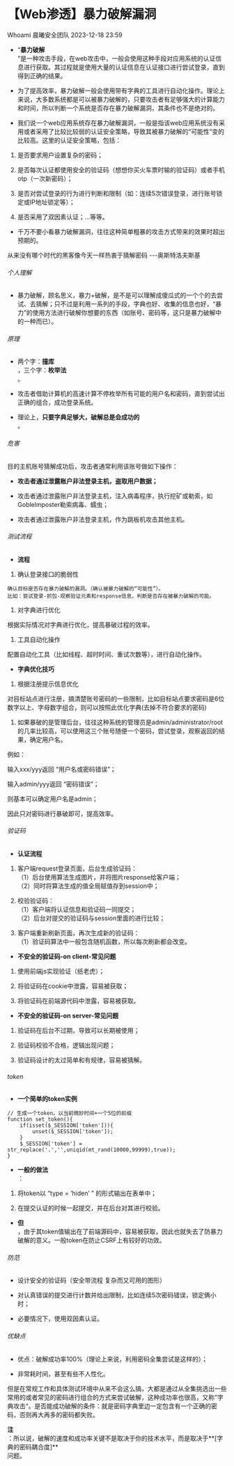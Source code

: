 #  【Web渗透】暴力破解漏洞   
Whoami  晨曦安全团队   2023-12-18 23:59  
  
- “**暴力破解**  
”是一种攻击手段，在web攻击中，一般会使用这种手段对应用系统的认证信息进行获取。其过程就是使用大量的认证信息在认证接口进行尝试登录，直到得到正确的结果。  
  
- 为了提高效率，暴力破解一般会使用带有字典的工具进行自动化操作。理论上来说，大多数系统都是可以被暴力破解的，只要攻击者有足够强大的计算能力和时间，所以判断一个系统是否存在暴力破解漏洞，其条件也不是绝对的。  
  
- 我们说一个web应用系统存在暴力破解漏洞，一般是指该web应用系统没有采用或者采用了比较比较弱的认证安全策略，导致其被暴力破解的“可能性”变的比较高。这里的认证安全策略，包括：   
  
1. 是否要求用户设置复杂的密码；  
  
1. 是否每次认证都使用安全的验证码（想想你买火车票时输的验证码）或者手机otp（一次新密码）；  
  
1. 是否对尝试登录的行为进行判断和限制（如：连续5次错误登录，进行账号锁定或IP地址锁定等）；  
  
1. 是否采用了双因素认证；...等等。  
  
- 千万不要小看暴力破解漏洞，往往这种简单粗暴的攻击方式带来的效果时超出预期的。  
  
从来没有哪个时代的黑客像今天一样热衷于猜解密码 ---奥斯特洛夫斯基  
  
###### 个人理解  
  
- 暴力破解，顾名思义，暴力+破解，是不是可以理解成傻瓜式的一个个的去尝试、去猜解；只不过是利用一系列的手段，字典也好、收集的信息也好，“暴力”的使用方法进行破解你想要的东西（如账号、密码等，这只是暴力破解中的一种而已）。  
  
###### 原理  
  
- 两个字：**撞库**  
，三个字：**枚举法**  
。  
  
- 攻击者借助计算机的高速计算不停枚举所有可能的用户名和密码，直到尝试出正确的组合，成功登录系统。  
  
- 理论上，**只要字典足够大，破解总是会成功的**  
。  
  
###### 危害  
  
  
目的主机账号猜解成功后，攻击者通常利用该账号做如下操作：  
  
- **攻击者通过泄露账户非法登录主机，盗取用户数据；**  
  
- 攻击者通过泄露账户非法登录主机，注入病毒程序，执行挖矿或勒索，如Goblelmposter勒索病毒、蠕虫；  
  
- 攻击者通过泄露账户非法登录主机，作为跳板机攻击其他主机。  
  
###### 测试流程  
  
-  **流程**  
   
  
1.  确认登录接口的脆弱性   
  
```
确认目标是否存在暴力破解的漏洞。（确认被暴力破解的“可能性”）。
比如：尝试登录-抓包-观察验证元素和response信息，判断是否存在被暴力破解的可能。
```  
  
   
1.  对字典进行优化   
  
根据实际情况对字典进行优化，提高暴破过程的效率。  
  
   
1.  工具自动化操作   
  
配置自动化工具（比如线程、超时时间、重试次数等），进行自动化操作。  
  
   
-  **字典优化技巧**  
   
  
1.  根据注册提示信息优化   
  
对目标站点进行注册，搞清楚账号密码的一些限制，比如目标站点要求密码是6位数字以上、字母数字组合，则可以按照此优化字典(去掉不符合要求的密码)  
  
   
1.  如果暴破的是管理后台，往往这种系统的管理员是admin/administrator/root的几率比较高，可以使用这三个账号随便一个密码，尝试登录，观察返回的结果，确定用户名。   
  
例如：  
  
   
  
输入xxx/yyy返回 “用户名或密码错误”；  
  
   
  
输入admin/yyy返回 “密码错误”；  
  
   
  
则基本可以确定用户名是admin；  
  
   
  
因此只对密码进行暴破即可，提高效率。  
  
   
  
###### 验证码  
  
-  **认证流程**  
   
  
1.  客户端request登录页面，后台生成验证码：  
（1）后台使用算法生成图片，并将图片response给客户端；  
（2）同时将算法生成的值全局赋值存到session中；   
  
1.  校验验证码：  
（1）客户端将认证信息和验证码一同提交；  
（2）后台对提交的验证码与session里面的进行比较；   
  
1.  客户端重新刷新页面，再次生成新的验证码：  
（1）验证码算法中一般包含随机函数，所以每次刷新都会改变。   
  
   
-  **不安全的验证码-on client-常见问题**  
   
  
1. 使用前端js实现验证（纸老虎）；  
  
1. 将验证码在cookie中泄露，容易被获取；  
  
1. 将验证码在前端源代码中泄露，容易被获取。  
  
   
-  **不安全的验证码-on server-常见问题**  
   
  
1. 验证码在后台不过期，导致可以长期被使用；  
  
1. 验证码校验不合格，逻辑出现问题；  
  
1. 验证码设计的太过简单和有规律，容易被猜解。  
  
   
  
###### token  
  
-  **一个简单的token实例**  
   
  
```
// 生成一个token，以当前微妙时间+一个5位的前缀
function set_token(){
	if(isset($_SESSION['token'])){
		unset($_SESSION['token']);
	}
	$_SESSION['token'] = str_replace('.','',uniqid(mt_rand(10000,99999),true));
}
```  
  
   
-  **一般的做法**  
：   
  
1. 将token以 “type = ‘hiden’ ” 的形式输出在表单中；  
  
1. 在提交认证的时候一起提交，并在后台对其进行校验。  
  
   
-  **但**  
，由于其token值输出在了前端源码中，容易被获取，因此也就失去了防暴力破解的意义。一般token在防止CSRF上有较好的功效。   
  
###### 防范  
  
- 设计安全的验证码（安全带流程 复杂而又可用的图形）  
  
- 对认真错误的提交进行计数并给出限制，比如连续5次密码错误，锁定俩小时；  
  
- 必要情况下，使用双因素认证。  
  
###### 优缺点  
  
- 优点：破解成功率100%（理论上来说，利用密码全集尝试是这样的）；  
  
- 非常耗时间，甚至有些不人性化。  
  
但是在常规工作和具体测试环境中从来不会这么搞，大都是通过从全集挑选出一些常用的或者常见的密码进行组合的方式来尝试破解，这种成功率也很高，又称”字典攻击“。是否能成功破解的条件：就是密码字典里边一定包含有一个正确的密码，否则再大再多的密码都失败。  
  
   
  
**注**  
：所以说，破解的速度和成功率关键不是取决于你的技术水平，而是取决于**[字典的密码耦合度]**  
问题。  
  
